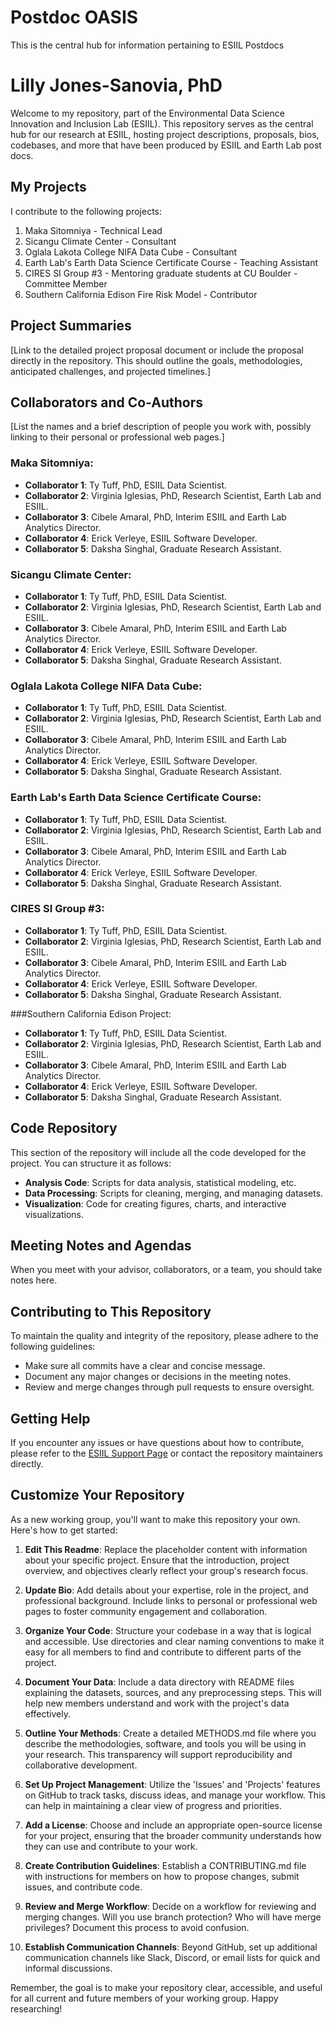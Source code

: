 # Postdoc OASIS
This is the central hub for information pertaining to ESIIL Postdocs

# Lilly Jones-Sanovia, PhD

Welcome to my repository, part of the Environmental Data Science Innovation and Inclusion Lab (ESIIL). This repository serves as the central hub for our research at ESIIL, hosting project descriptions, proposals, bios, codebases, and more that have been produced by ESIIL and Earth Lab post docs.

## My Projects

I contribute to the following projects:
<ol>
<li>Maka Sitomniya - Technical Lead</li>
<li>Sicangu Climate Center - Consultant</li>
<li>Oglala Lakota College NIFA Data Cube - Consultant</li>
<li>Earth Lab's Earth Data Science Certificate Course - Teaching Assistant</li>
<li>CIRES SI Group #3 - Mentoring graduate students at CU Boulder - Committee Member</li>
<li>Southern California Edison Fire Risk Model - Contributor</li>
</ol>

## Project Summaries

[Link to the detailed project proposal document or include the proposal directly in the repository. This should outline the goals, methodologies, anticipated challenges, and projected timelines.]

## Collaborators and Co-Authors 

[List the names and a brief description of people you work with, possibly linking to their personal or professional web pages.]
### Maka Sitomniya: 
- **Collaborator 1**: Ty Tuff, PhD, ESIIL Data Scientist.
- **Collaborator 2**: Virginia Iglesias, PhD, Research Scientist, Earth Lab and ESIIL.
- **Collaborator 3**: Cibele Amaral, PhD, Interim ESIIL and Earth Lab Analytics Director.
- **Collaborator 4**: Erick Verleye, ESIIL Software Developer.
- **Collaborator 5**: Daksha Singhal, Graduate Research Assistant.
  
### Sicangu Climate Center:
- **Collaborator 1**: Ty Tuff, PhD, ESIIL Data Scientist.
- **Collaborator 2**: Virginia Iglesias, PhD, Research Scientist, Earth Lab and ESIIL.
- **Collaborator 3**: Cibele Amaral, PhD, Interim ESIIL and Earth Lab Analytics Director.
- **Collaborator 4**: Erick Verleye, ESIIL Software Developer.
- **Collaborator 5**: Daksha Singhal, Graduate Research Assistant.
  
### Oglala Lakota College NIFA Data Cube: 
- **Collaborator 1**: Ty Tuff, PhD, ESIIL Data Scientist.
- **Collaborator 2**: Virginia Iglesias, PhD, Research Scientist, Earth Lab and ESIIL.
- **Collaborator 3**: Cibele Amaral, PhD, Interim ESIIL and Earth Lab Analytics Director.
- **Collaborator 4**: Erick Verleye, ESIIL Software Developer.
- **Collaborator 5**: Daksha Singhal, Graduate Research Assistant.

### Earth Lab's Earth Data Science Certificate Course:
- **Collaborator 1**: Ty Tuff, PhD, ESIIL Data Scientist.
- **Collaborator 2**: Virginia Iglesias, PhD, Research Scientist, Earth Lab and ESIIL.
- **Collaborator 3**: Cibele Amaral, PhD, Interim ESIIL and Earth Lab Analytics Director.
- **Collaborator 4**: Erick Verleye, ESIIL Software Developer.
- **Collaborator 5**: Daksha Singhal, Graduate Research Assistant.
  

### CIRES SI Group #3:
- **Collaborator 1**: Ty Tuff, PhD, ESIIL Data Scientist.
- **Collaborator 2**: Virginia Iglesias, PhD, Research Scientist, Earth Lab and ESIIL.
- **Collaborator 3**: Cibele Amaral, PhD, Interim ESIIL and Earth Lab Analytics Director.
- **Collaborator 4**: Erick Verleye, ESIIL Software Developer.
- **Collaborator 5**: Daksha Singhal, Graduate Research Assistant.

###Southern California Edison Project:
- **Collaborator 1**: Ty Tuff, PhD, ESIIL Data Scientist.
- **Collaborator 2**: Virginia Iglesias, PhD, Research Scientist, Earth Lab and ESIIL.
- **Collaborator 3**: Cibele Amaral, PhD, Interim ESIIL and Earth Lab Analytics Director.
- **Collaborator 4**: Erick Verleye, ESIIL Software Developer.
- **Collaborator 5**: Daksha Singhal, Graduate Research Assistant.


## Code Repository

This section of the repository will include all the code developed for the project. You can structure it as follows:

- **Analysis Code**: Scripts for data analysis, statistical modeling, etc.
- **Data Processing**: Scripts for cleaning, merging, and managing datasets.
- **Visualization**: Code for creating figures, charts, and interactive visualizations.

## Meeting Notes and Agendas

When you meet with your advisor, collaborators, or a team, you should take notes here. 

## Contributing to This Repository

To maintain the quality and integrity of the repository, please adhere to the following guidelines:

- Make sure all commits have a clear and concise message.
- Document any major changes or decisions in the meeting notes.
- Review and merge changes through pull requests to ensure oversight.

## Getting Help

If you encounter any issues or have questions about how to contribute, please refer to the [ESIIL Support Page](https://esiil.org/support) or contact the repository maintainers directly.

## Customize Your Repository

As a new working group, you'll want to make this repository your own. Here's how to get started:

1. **Edit This Readme**: Replace the placeholder content with information about your specific project. Ensure that the introduction, project overview, and objectives clearly reflect your group's research focus.

2. **Update Bio**: Add details about your expertise, role in the project, and professional background. Include links to personal or professional web pages to foster community engagement and collaboration.

3. **Organize Your Code**: Structure your codebase in a way that is logical and accessible. Use directories and clear naming conventions to make it easy for all members to find and contribute to different parts of the project.

4. **Document Your Data**: Include a data directory with README files explaining the datasets, sources, and any preprocessing steps. This will help new members understand and work with the project's data effectively.

5. **Outline Your Methods**: Create a detailed METHODS.md file where you describe the methodologies, software, and tools you will be using in your research. This transparency will support reproducibility and collaborative development.

6. **Set Up Project Management**: Utilize the 'Issues' and 'Projects' features on GitHub to track tasks, discuss ideas, and manage your workflow. This can help in maintaining a clear view of progress and priorities.

7. **Add a License**: Choose and include an appropriate open-source license for your project, ensuring that the broader community understands how they can use and contribute to your work.

8. **Create Contribution Guidelines**: Establish a CONTRIBUTING.md file with instructions for members on how to propose changes, submit issues, and contribute code.

9. **Review and Merge Workflow**: Decide on a workflow for reviewing and merging changes. Will you use branch protection? Who will have merge privileges? Document this process to avoid confusion.

10. **Establish Communication Channels**: Beyond GitHub, set up additional communication channels like Slack, Discord, or email lists for quick and informal discussions.

Remember, the goal is to make your repository clear, accessible, and useful for all current and future members of your working group. Happy researching!
